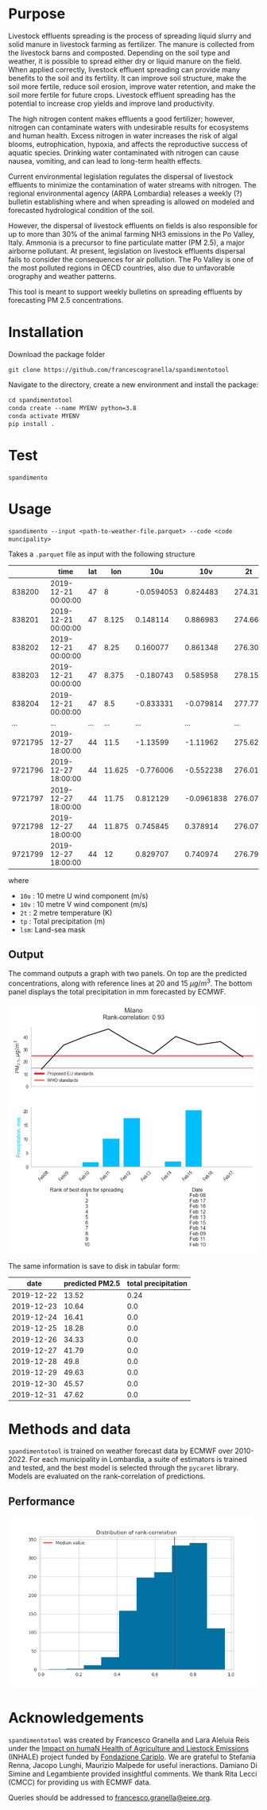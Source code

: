 # Purpose
Livestock effluents spreading is the process of spreading liquid slurry and solid manure in livestock farming as fertilizer.  The manure is collected from the livestock barns and composted. Depending on the soil type and weather, it is possible to spread either dry or liquid manure on the field. When applied correctly, livestock effluent spreading can provide many benefits to the soil and its fertility. It can improve soil structure, make the soil more fertile, reduce soil erosion, improve water retention, and make the soil more fertile for future crops. Livestock effluent spreading has the potential to increase crop yields and improve land productivity.

The high nitrogen content makes effluents a good fertilizer; however, nitrogen can contaminate waters with undesirable results for ecosystems and human health. Excess nitrogen in water increases the risk of algal blooms, eutrophication, hypoxia, and affects the reproductive success of aquatic species. Drinking water contaminated with nitrogen can cause nausea, vomiting, and can lead to long-term health effects.

Current environmental legislation regulates the dispersal of livestock effluents to minimize the contamination of water streams with nitrogen. The regional environmental agency (ARPA Lombardia) releases a weekly (?) bulletin establishing where and when spreading is allowed on modeled and forecasted hydrological condition of the soil.

However, the dispersal of livestock effluents on fields is also responsible for up to more than 30% of the animal farming NH3 emissions in the Po Valley, Italy. Ammonia is a precursor to fine particulate matter (PM 2.5), a major airborne pollutant. At present, legislation on livestock effluents dispersal fails to consider the consequences for air pollution. The Po Valley is one of the most polluted regions in OECD countries, also due to unfavorable orography and weather patterns.

This tool is meant to support weekly bulletins on spreading effluents by forecasting PM 2.5 concentrations.

# Installation 
Download the package folder

```
git clone https://github.com/francescogranella/spandimentotool
```

Navigate to the directory, create a new environment and install the package:

```
cd spandimentotool
conda create --name MYENV python=3.8
conda activate MYENV
pip install .
```
# Test

```
spandimento
```
# Usage

```
spandimento --input <path-to-weather-file.parquet> --code <code muncipality>
```

Takes a `.parquet` file as input with the following structure

|         | time                | lat | lon    | 10u        | 10v       | 2t      | tp         | lsm      |
|---------|---------------------|-----|--------|------------|-----------|---------|------------|----------|
| 838200  | 2019-12-21 00:00:00 | 47  | 8      | -0.0594053 | 0.824483  | 274.313 | 0.00742865 | 1        |
| 838201  | 2019-12-21 00:00:00 | 47  | 8.125  | 0.148114   | 0.886983  | 274.669 | 0.00793029 | 0.998291 |
| 838202  | 2019-12-21 00:00:00 | 47  | 8.25   | 0.160077   | 0.861348  | 276.303 | 0.00888396 | 0.877869 |
| 838203  | 2019-12-21 00:00:00 | 47  | 8.375  | -0.180743  | 0.585958  | 278.157 | 0.0101161  | 0.70636  |
| 838204  | 2019-12-21 00:00:00 | 47  | 8.5    | -0.833331  | -0.079814 | 277.771 | 0.0116363  | 0.667175 |
| ...     | ...                 | ... | ...    | ...        | ...       | ...     | ...        | ...      |
| 9721795 | 2019-12-27 18:00:00 |    44 | 11.5   | -1.13599  | -1.11962   | 275.62  | 0.000357628 |     1 |
| 9721796 | 2019-12-27 18:00:00 |    44 | 11.625 | -0.776006 | -0.552238  | 276.015 | 0.000109673 |     1 |
| 9721797 | 2019-12-27 18:00:00 |    44 | 11.75  |  0.812129 | -0.0961838 | 276.078 | 1.04904e-05 |     1 |
| 9721798 | 2019-12-27 18:00:00 |    44 | 11.875 |  0.745845 |  0.378914  | 276.079 | 5.14984e-05 |     1 |
| 9721799 | 2019-12-27 18:00:00 |    44 | 12     |  0.829707 |  0.740974  | 276.794 | 8.29697e-05 |     1 |


where 
+ `10u` : 10 metre U wind component  (m/s)
+ `10v` : 10 metre V wind component (m/s)
+ `2t` : 2 metre temperature (K) 
+ `tp` : Total precipitation (m)
+ `lsm`: Land-sea mask

## Output

The command outputs a graph with two panels. On top are the predicted concentrations, along with reference lines at 20 and 15 $\mu g/m^3$. The bottom panel displays the total precipitation in mm forecasted by ECMWF. 

<img src="img/example.png" style="zoom:67%;" />

The same information is save to disk in tabular form:

| date       | predicted PM2.5 | total precipitation |
| ---------- | --------------- | ------------------- |
| 2019-12-22 | 13.52           | 0.24                |
| 2019-12-23 | 10.64           | 0.0                 |
| 2019-12-24 | 16.41           | 0.0                 |
| 2019-12-25 | 18.28           | 0.0                 |
| 2019-12-26 | 34.33           | 0.0                 |
| 2019-12-27 | 41.79           | 0.0                 |
| 2019-12-28 | 49.8            | 0.0                 |
| 2019-12-29 | 49.63           | 0.0                 |
| 2019-12-30 | 45.57           | 0.0                 |
| 2019-12-31 | 47.62           | 0.0                 |

# Methods and data
`spandimentotool` is trained on weather forecast data by ECMWF over 2010-2022. For each municipality in Lombardia, a suite of estimators is trained and tested, and the best model is selected through the `pycaret` library. Models are evaluated on the rank-correlation of predictions.

## Performance
<img src="img/rankcorr_hist.png" style="zoom:67%;" />

# Acknowledgements

`spandimentotool` was created by Francesco Granella and Lara Aleluia Reis under the [Impact on humaN Health of Agriculture and Liestock Emissions](https://www.eiee.org/project/inhale/) (INHALE) project funded by [Fondazione Cariplo](https://www.fondazionecariplo.it/it/index.html).  We are grateful to Stefania Renna, Jacopo Lunghi, Maurizio Malpede for useful ineractions. Damiano Di Simine and Legambiente provided insightful comments. We thank Rita Lecci (CMCC) for providing us with ECMWF data.

Queries should be addressed to francesco.granella@eiee.org.